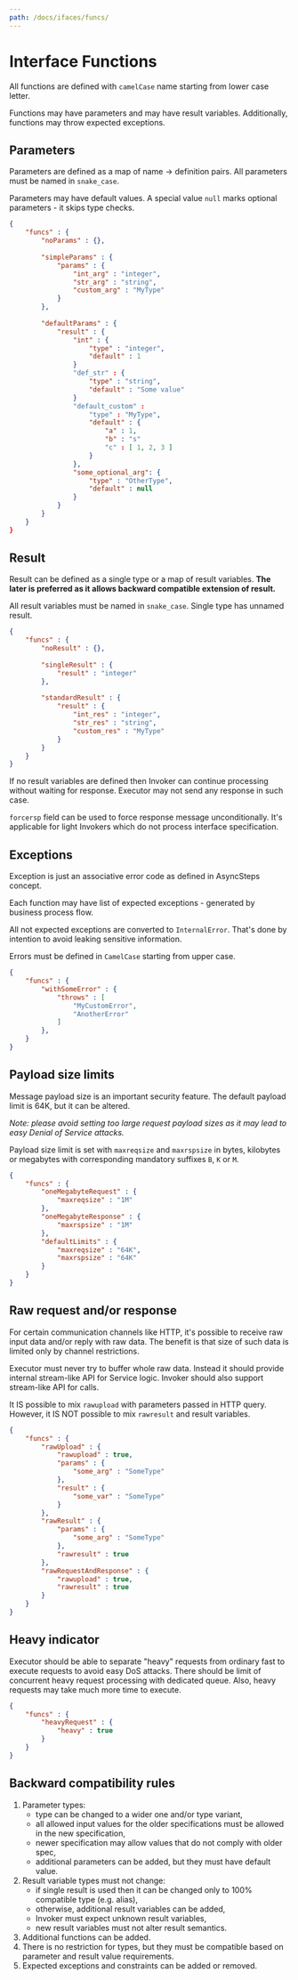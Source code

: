 ```yaml
---
path: /docs/ifaces/funcs/
---
```


# Interface Functions

All functions are defined with `camelCase` name starting from lower case letter.

Functions may have parameters and may have result variables. Additionally, functions
may throw expected exceptions.

## Parameters

Parameters are defined as a map of name -> definition pairs.
All parameters must be named in `snake_case`.

Parameters may have default values. A special value `null` marks optional parameters - it
skips type checks.

```json
{
    "funcs" : {
        "noParams" : {},
        
        "simpleParams" : {
            "params" : {
                "int_arg" : "integer",
                "str_arg" : "string",
                "custom_arg" : "MyType"
            }
        },
        
        "defaultParams" : {
            "result" : {
                "int" : {
                    "type" : "integer",
                    "default" : 1
                }
                "def_str" : {
                    "type" : "string",
                    "default" : "Some value"
                }
                "default_custom" :
                    "type" : "MyType",
                    "default" : {
                        "a" : 1,
                        "b" : "s"
                        "c" : [ 1, 2, 3 ]
                    }
                },
                "some_optional_arg": {
                    "type" : "OtherType",
                    "default" : null
                }
            }
        }
    }
}
```

## Result

Result can be defined as a single type or a map of result variables. **The later is preferred
as it allows backward compatible extension of result.**

All result variables must be named in `snake_case`. Single type has unnamed result.

```json
{
    "funcs" : {
        "noResult" : {},
        
        "singleResult" : {
            "result" : "integer"
        },
        
        "standardResult" : {
            "result" : {
                "int_res" : "integer",
                "str_res" : "string",
                "custom_res" : "MyType"
            }
        }
    }
}
```

If no result variables are defined then Invoker can continue processing without
waiting for response. Executor may not send any response in such case.

`forcersp` field can be used to force response message unconditionally. It's applicable
for light Invokers which do not process interface specification.

## Exceptions

Exception is just an associative error code as defined in AsyncSteps concept.

Each function may have list of expected exceptions - generated by business process flow.

All not expected exceptions are converted to `InternalError`. That's done by intention
to avoid leaking sensitive information.

Errors must be defined in `CamelCase` starting from upper case.

```json
{
    "funcs" : {
        "withSomeError" : {
            "throws" : [
                "MyCustomError",
                "AnotherError"
            ]
        },
    }
}
```

## Payload size limits

Message payload size is an important security feature. The default payload limit is 64K, but
it can be altered.

*Note: please avoid setting too large request payload sizes as it may lead to easy Denial of Service attacks.*

Payload size limit is set with `maxreqsize` and `maxrspsize` in bytes, kilobytes or megabytes with corresponding mandatory suffixes `B`, `K` or `M`.

```json
{
    "funcs" : {
        "oneMegabyteRequest" : {
            "maxreqsize" : "1M"
        },
        "oneMegabyteResponse" : {
            "maxrspsize" : "1M"
        },
        "defaultLimits" : {
            "maxreqsize" : "64K",
            "maxrspsize" : "64K"
        }
    }
}
```

## Raw request and/or response

For certain communication channels like HTTP, it's possible to receive raw input data
and/or reply with raw data. The benefit is that size of such data is limited only by
channel restrictions.

Executor must never try to buffer whole raw data. Instead it should provide internal 
stream-like API for Service logic. Invoker should also support stream-like API for calls.

It IS possible to mix `rawupload` with parameters passed in HTTP query. However, it IS NOT
possible to mix `rawresult` and result variables.

```json
{
    "funcs" : {
        "rawUpload" : {
            "rawupload" : true,
            "params" : {
                "some_arg" : "SomeType"
            },
            "result" : {
                "some_var" : "SomeType"
            }
        },
        "rawResult" : {
            "params" : {
                "some_arg" : "SomeType"
            },
            "rawresult" : true
        },
        "rawRequestAndResponse" : {
            "rawupload" : true,
            "rawresult" : true
        }
    }
}
```

## Heavy indicator

Executor should be able to separate "heavy" requests from ordinary fast to execute
requests to avoid easy DoS attacks. There should be limit of concurrent heavy request
processing with dedicated queue. Also, heavy requests may take much more time to execute.

```json
{
    "funcs" : {
        "heavyRequest" : {
            "heavy" : true
        }
    }
}
```

## Backward compatibility rules

1. Parameter types:
    - type can be changed to a wider one and/or type variant,
    - all allowed input values for the older specifications must be
        allowed in the new specification,
    - newer specification may allow values that do not comply with older spec,
    - additional parameters can be added, but they must have default value.
1. Result variable types must not change:
    - if single result is used then it can be changed only
        to 100% compatible type (e.g. alias),
    - otherwise, additional result variables can be added,
    - Invoker must expect unknown result variables,
    - new result variables must not alter result semantics.
1. Additional functions can be added.
1. There is no restriction for types, but they must be compatible based on
    parameter and result value requirements.
1. Expected exceptions and constraints can be added or removed.

